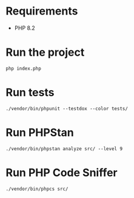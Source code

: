 # Requirements
- PHP  8.2
# Run the project
```
php index.php
```

# Run tests
```
./vendor/bin/phpunit --testdox --color tests/
```

# Run PHPStan
```
./vendor/bin/phpstan analyze src/ --level 9
```

# Run PHP Code Sniffer
```
./vendor/bin/phpcs src/
```

